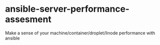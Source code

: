 # ansible-server-performance-assesment
Make a sense of your machine/container/droplet/linode performance with ansible
